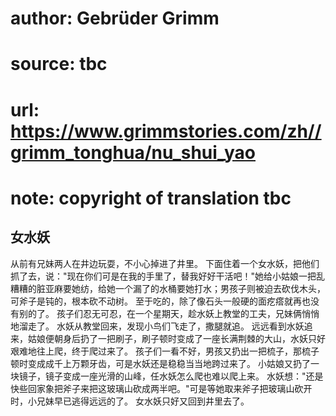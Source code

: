 # author: Gebrüder Grimm
# source: tbc
# url: https://www.grimmstories.com/zh//grimm_tonghua/nu_shui_yao
# note: copyright of translation tbc

## 女水妖 

从前有兄妹两人在井边玩耍，不小心掉进了井里。
下面住着一个女水妖，把他们抓了去，说："现在你们可是在我的手里了，替我好好干活吧！"她给小姑娘一把乱糟糟的脏亚麻要她纺，给她一个漏了的水桶要她打水；男孩子则被迫去砍伐木头，可斧子是钝的，根本砍不动树。
至于吃的，除了像石头一般硬的面疙瘩就再也没有别的了。
孩子们忍无可忍，在一个星期天，趁水妖上教堂的工夫，兄妹俩悄悄地溜走了。
水妖从教堂回来，发现小鸟们飞走了，撒腿就追。
远远看到水妖追来，姑娘便朝身后扔了一把刷子，刷子顿时变成了一座长满荆棘的大山，水妖只好艰难地往上爬，终于爬过来了。
孩子们一看不好，男孩又扔出一把梳子，那梳子顿时变成成千上万颗牙齿，可是水妖还是稳稳当当地跨过来了。
小姑娘又扔了一块镜子，镜子变成一座光滑的山峰，任水妖怎么爬也难以爬上来。
水妖想："还是快些回家象把斧子来把这玻璃山砍成两半吧。"可是等她取来斧子把玻璃山砍开时，小兄妹早已逃得远远的了。
女水妖只好又回到井里去了。
